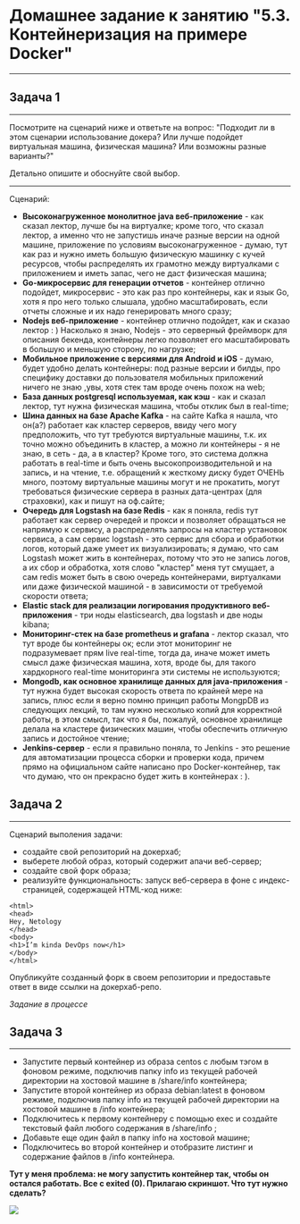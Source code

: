 # Домашнее задание к занятию "5.3. Контейнеризация на примере Docker"

---

## Задача 1 

---
Посмотрите на сценарий ниже и ответьте на вопрос:
"Подходит ли в этом сценарии использование докера? Или лучше подойдет виртуальная машина, физическая машина? Или возможны разные варианты?"

Детально опишите и обоснуйте свой выбор.

---

Сценарий:

- **Высоконагруженное монолитное java веб-приложение** - как сказал лектор, лучше бы на виртуалке; кроме того, что сказал лектор, а именно что не запустишь иначе разные версии на одной машине, приложение по условиям высоконагруженное - думаю, тут как раз и нужно иметь большую физическую машинку с кучей ресурсов, чтобы распределять их грамотно между виртуалками с приложением и иметь запас, чего не даст физическая машина; 
- **Go-микросервис для генерации отчетов** - контейнер отлично подойдет, микросервис - это как раз про контейнеры, как и язык Go, хотя я про него только слышала, удобно масштабировать, если отчеты сложные и их надо генерировать много сразу;
- **Nodejs веб-приложение** - контейнер отлично подойдет, как и сказао лектор : ) Насколько я знаю, Nodejs - это серверный фреймворк для описания бекенда, контейнеры легко позволяет его масштабировать в большую и меньшую сторону, по нагрузке;
- **Мобильное приложение c версиями для Android и iOS** - думаю, будет удобно делать контейнеры: под разные версии и билды, про специфику доставки до пользователя мобильных приложений ничего не знаю ,увы, хотя стек там вроде очень похож на web;
- **База данных postgresql используемая, как кэш** - как и сказал лектор, тут нужна физическая машина, чтобы отклик был в real-time;
- **Шина данных на базе Apache Kafka** - на сайте Kafka я нашла, что он(а?) работает как кластер серверов, ввиду чего могу предположить, что тут требуются виртуальные машины, т.к. их точно можно объединить в кластер, а можно ли контейнеры - я не знаю, в сеть - да, а в кластер? Кроме того, это система должна работать в real-time и быть очень высокопроизводительной и на запись, и на чтение, т.е. обращений к жесткому диску будет ОЧЕНЬ много, поэтому виртуальные машины могут и не прокатить, могут требоваться физические сервера в разных дата-центрах (для страховки), как и пишут на оф.сайте;
- **Очередь для Logstash на базе Redis** - как я поняла, redis тут работает как сервер очередей и прокси и позволяет обращаться не напрямую к сервису, а распределять запросы на кластер установок сервиса, а сам сервис logstash - это сервис для сбора и обработки логов, который даже умеет их визуализировать; я думаю, что сам Logstash может жить в контейнерах, потому что это не запись логов, а их сбор и обработка, хотя слово "кластер" меня тут смущает, а сам redis может быть в свою очередь контейнерами, виртуалками или даже физической машиной - в зависимости от требуемой скорости ответа;
- **Elastic stack для реализации логирования продуктивного веб-приложения** - три ноды elasticsearch, два logstash и две ноды kibana;
- **Мониторинг-стек на базе prometheus и grafana** - лектор сказал, что тут вроде бы контейнеры ок; если этот мониторинг не подразумевает прям live real-time, тогда да, иначе может иметь смысл даже физическая машина, хотя, вроде бы, для такого хардкорного real-time мониторинга эти системы не используются;
- **Mongodb, как основное хранилище данных для java-приложения** - тут нужна будет высокая скорость ответа по крайней мере на запись, плюс если я верно помню принцип работы MongpDB из следующих лекций, то там нужно несколько копий для корректной работы, в этом смысл, так что я бы, пожалуй, основное хранилище делала на кластере физических машин, чтобы обеспечить отличную запись и достойное чтение;
- **Jenkins-сервер** - если я правильно поняла, то Jenkins - это решение для автоматизации процесса сборки и проверки кода, причем прямо на официальном сайте написано про Docker-контейнер, так что думаю, что он прекрасно будет жить в контейнерах : ).

## Задача 2 

---

Сценарий выполения задачи:

- создайте свой репозиторий на докерхаб; 
- выберете любой образ, который содержит апачи веб-сервер;
- создайте свой форк образа;
- реализуйте функциональность: 
запуск веб-сервера в фоне с индекс-страницей, содержащей HTML-код ниже: 
```
<html>
<head>
Hey, Netology
</head>
<body>
<h1>I’m kinda DevOps now</h1>
</body>
</html>
```
Опубликуйте созданный форк в своем репозитории и предоставьте ответ в виде ссылки на докерхаб-репо.

_Задание в процессе_

## Задача 3 

---

- Запустите первый контейнер из образа centos c любым тэгом в фоновом режиме, подключив папку info из текущей рабочей директории на хостовой машине в /share/info контейнера;
- Запустите второй контейнер из образа debian:latest в фоновом режиме, подключив папку info из текущей рабочей директории на хостовой машине в /info контейнера;
- Подключитесь к первому контейнеру с помощью exec и создайте текстовый файл любого содержания в /share/info ;
- Добавьте еще один файл в папку info на хостовой машине;
- Подключитесь во второй контейнер и отобразите листинг и содержание файлов в /info контейнера.

**Тут у меня проблема: не могу запустить контейнер так, чтобы он остался работать. Все с exited (0). Прилагаю скриншот. Что тут нужно сделать?**

<img src="https://i.imgur.com/7fjSFbp.png"/>